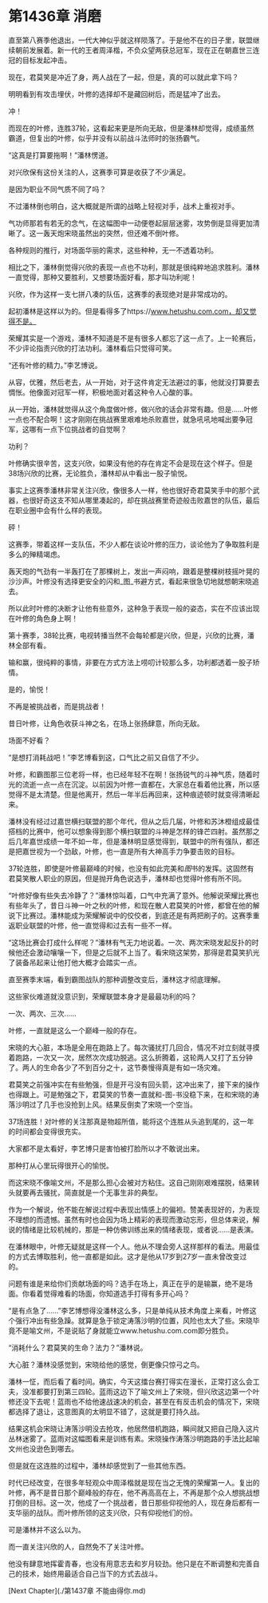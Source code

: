 # 第1436章 消磨

直至第八赛季他退出，一代大神似乎就这样陨落了。于是他不在的日子里，联盟继续朝前发展着。新一代的王者周泽楷，不负众望两获总冠军，现在正在朝嘉世三连冠的目标发起冲击。

现在，君莫笑是冲近了身，两人战在了一起，但是，真的可以就此拿下吗？

明明看到有攻击埋伏，叶修的选择却不是藏回树后，而是猛冲了出去。

冲！

而现在的叶修，连胜37轮，这看起来更是所向无敌，但是潘林却觉得，成绩虽然霸道，但复出的叶修，似乎并没有以前战斗法师时的张扬霸气。

“这真是打算要拖啊！”潘林愣道。

对兴欣保有这份关注的人，这赛季可算是收获了不少满足。

是因为职业不同气质不同了吗？

不过潘林倒也明白，这大概就是所谓的战略上轻视对手，战术上重视对手。

气功师那若有若无的念气，在这幅图中一动便卷起层层迷雾，攻势倒是显得更加清晰了。这一轰天炮宋晓虽然出的突然，但还难不倒叶修。

各种规则的推行，对场面华丽的需求，这些种种，无一不透着功利。

相比之下，潘林倒觉得兴欣的表现一点也不功利，那就是很纯粹地追求胜利。潘林一直觉得，那种又要胜利，又想要场面好看，那才叫功利呢！

兴欣，作为这样一支七拼八凑的队伍，这赛季的表现绝对是非常成功的。

起初潘林是这样以为的。但是看得多了https://www.hetushu.com.com，却又觉得不是。

荣耀其实是一个游戏，潘林不知道是不是有很多人都忘了这一点了。上一轮赛后，不少评论指责兴欣的打法功利。潘林看后只觉得可笑。

“还有叶修的精力。”李艺博说。

从容，优雅，然后老去，从一开始，对于这件肯定无法避过的事，他就没打算要去惆怅。他像面对冠军一样，积极地面对着这种令人心酸的事。

从一开始，潘林就觉得从这个角度做叶修，做兴欣的话会非常有趣。但是……叶修一点也不配合啊！这才刚刚在挑战赛里艰难地杀败嘉世，就急吼吼地喊出要争冠军，这哪有一点下位挑战者的自觉啊？

功利？

叶修确实很辛苦，这支兴欣，如果没有他的存在肯定不会是现在这个样子。但是38场兴欣的比赛，无论胜负，潘林却从中看出一股子愉悦。

事实上这赛季潘林非常关注兴欣，像很多人一样，他也很好奇君莫笑手中的那个武器，也很好奇这支不知从哪里凑起的，却在挑战赛里奇迹般击败嘉世的队伍，最后在职业圈中会有什么样的表现。

砰！

这赛季，带着这样一支队伍，不少人都在谈论叶修的压力，谈论他为了争取胜利是多么的殚精竭虑。

轰天炮的气劲有一半轰打在了那棵树上，发出一声闷响，跟着是整棵树枝摇叶晃的沙沙声。叶修没有选择更安全的闪和_图_书避方式，看起来很急切地就想朝宋晓追去。

所以此时叶修的决断才让他有些意外，这种急于表现一般的姿态，实在不应该出现在叶修的角色身上啊！

第十赛季，38轮比赛，电视转播当然不会每轮都是兴欣，但是，兴欣的比赛，潘林全部有看。

输和赢，很纯粹的事情，非要在方式方法上唠叨计较那么多，功利都透着一股子矫情。

是的，愉悦！

不再是被挑战者，而是挑战者！

昔日叶修，让角色收获斗神之名，在场上张扬肆意，所向无敌。

场面不好看？

“是想打消耗战吧！”李艺博看到这，口气比之前又自信了不少。

叶修，和霸图那三位老将一样，也已经年轻不在啊！张扬锐气的斗神气质，随着时光的流逝一点一点在沉淀。以前因为叶修一直都在，大家总在看着他比赛，所以感觉得不是太清楚。但是他离开，然后一年半后再回来，这种痕迹顿时就变得清晰起来。

潘林没有经过过嘉世横扫联盟的那个年代，但从之后几届，叶修和苏沐橙组成最佳搭档的比赛中，他可以想象得到那个横扫联盟的斗神是怎样的锋芒四射。虽然那之后几年嘉世成绩一年不如一年，但是潘林明显感觉得到，联盟中的所有强队，都还是把嘉世视为一个劲敌，叶修，也一直是所有大神高手力争要击败的目标。

37轮连胜，即使是叶修最巅峰的时候，也没有如此完美和*图*书的发挥。这固然有君莫笑散人职业的原因，但是抛开角色说选手，潘林却也觉得叶修有所不同。

“叶修好像有些失去冷静了？”潘林惊叫着，口气中充满了意外。他解说荣耀比赛也有些年头了，昔日斗神一叶之秋的叶修，和现在散人君莫笑的叶修，都曾在他的解说下比赛过。潘林能成为荣耀解说中的佼佼者，到底还是有两把刷子的。这赛季重返职业联盟的叶修，他一直觉得和过去有一些不一样。

“这场比赛会打成什么样呢？”潘林有气无力地说着。一次、两次宋晓发起反扑的时候他还会激动嚷嚷一下，但是之后就不上当了。看宋晓这架势，那得是君莫笑扒光了装备吊起来让他打他大概才会踏实一点。

直至赛季末端，看到霸图战队的那种调整改变后，潘林这才彻底理解。

这些家伙难道就没意识到，荣耀联盟本身才是最最功利的吗？

一次、两次、三次……

叶修，一直就是这么一个巅峰一般的存在。

宋晓的大心脏，本场是全用在跑路上了。每次骚扰打几回合，情况不对立刻就寻摸着跑路，一次又一次，居然次次成功脱逃。这么折腾着，这轮两人又打了五分钟了。两人的生命各少了不到百分之十，这节奏慢得真是有如一场灾难。

君莫笑之前强冲实在有些勉强，但是开弓没有回头箭，这冲出来了，接下来的操作也得跟上。可是勉强之下，君莫笑的节奏一直就和-图-书没稳下来，在和宋晓的涛落沙明过了几手也没抢到上风。结果反倒卖了宋晓一个空当。

37场连胜！对叶修的关注那真是物超所值，能将这个连胜从头追到尾的，这一年的时间都会变得很充实。

大家都不是太看好，李艺博只是害怕被打脸所以才不敢说出来。

那种打从心里玩得很开心的愉悦。

而这宋晓不像喻文州，不是那么担心会被对方粘住。这自己刚刚艰难摆脱，结果转头就要再去骚扰，简直就是一个无事生非的典型。

作为一个解说，他不能在解说过程中表现出情感上的偏袒。赞美表现好的，为表现不理想的而遗憾。虽然有时也会因为场上精彩的表现而激动忘形，但总体来说，解说的情绪是比较机械的，那是一种仿佛训练出来的情绪表现，或者说……是表演。

在潘林眼中，叶修无疑就是这样一个人。他从不理会旁人这样那样的看法。用最佳的方式去博取胜利，他一直都是如此。这才是他从17岁到27岁一直未曾改变过的。

问题有谁是来给你们贡献场面的吗？选手在场上，真正在乎的是输赢，绝不是场面。你看着觉得难看的场面，你知道选手打得有多开心吗？

“是有点急了……”李艺博想得没潘林这么多，只是单纯从技术角度上来看，叶修这个强行冲出有些急躁。就算是急于锁定涛落沙明的位置，风险也太大了些。宋晓毕竟不是喻文州，不是说贴了身就能立www.hetushu.com.com即分胜负。

“消耗什么？君莫笑的生命？法力？”潘林说。

大心脏？潘林没感觉到，宋晓给他的感觉，倒更像只惊弓之鸟。

潘林一怔，而后看了看时间。确实，今天这擂台赛打得实在漫长，正常打这么会工夫，没准都要打到第三四轮。蓝雨这边下了喻文州上了宋晓，但兴欣这边第一个叶修还没下去呢！蓝雨也不给他速战速决的机会，甚至在有反击机会的情况下，宋晓都选择了退让，这意图真的太明显不错了，这就是要打持久战。

结果这机会宋晓让涛落沙明没去抢攻，他居然借机跑路，瞬间就又把自己隐入这片丛林迷雾了。蓝雨对这幅图看来是训练有素。宋晓操作涛落沙明跑路的手法比起喻文州也没逊色到哪去。

但是就在这连胜的过程中，潘林却感觉到了一些其他东西。

时代已经改变，在很多年轻观众中周泽楷就是现在当之无愧的荣耀第一人。复出的叶修，再不是昔日那个巅峰般的存在，他不再高高在上，不再是那个众人想挑战想打倒的目标。这一次，他成了一个挑战者，昔日那些仰视他的人，现在身后都有一支华丽的战队。而叶修所领的这支兴欣，只有仰视他们的份。

可是潘林并不这么以为。

而一直关注兴欣的人，自然免不了关注叶修。

他没有肆意地挥霍青春，也没有用意志去和岁月较劲。他只是在不断调整和完善自己的技术，始终用最适合自己当下的方式去战斗。



[Next Chapter](./第1437章 不能由得你.md)